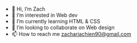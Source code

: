 - 👋 Hi, I’m Zach
- 👀 I’m interested in Web dev
- 🌱 I’m currently learning HTML & CSS
- 💞️ I’m looking to collaborate on Web design
- 📫 How to reach me zachariachien90@gmail.com

<!---
dutic90/dutic90 is a ✨ special ✨ repository because its `README.md` (this file) appears on your GitHub profile.
You can click the Preview link to take a look at your changes.
--->
